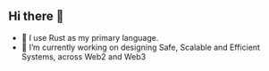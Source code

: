 ## Hi there 👋   

- 🔭 I use Rust as my primary language.
- 🌱 I’m currently working on designing Safe, Scalable and Efficient Systems, across Web2 and Web3
